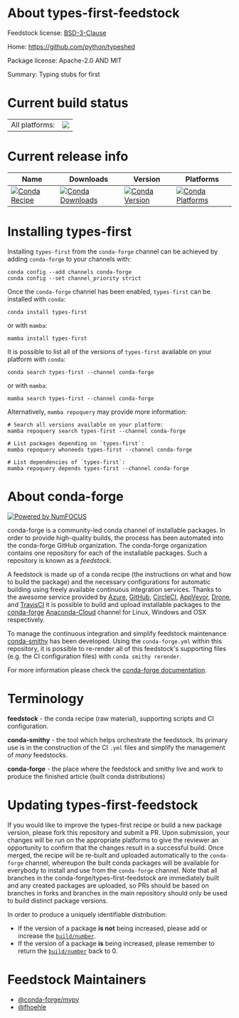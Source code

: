 About types-first-feedstock
===========================

Feedstock license: [BSD-3-Clause](https://github.com/conda-forge/types-first-feedstock/blob/main/LICENSE.txt)

Home: https://github.com/python/typeshed

Package license: Apache-2.0 AND MIT

Summary: Typing stubs for first

Current build status
====================


<table><tr><td>All platforms:</td>
    <td>
      <a href="https://dev.azure.com/conda-forge/feedstock-builds/_build/latest?definitionId=13119&branchName=main">
        <img src="https://dev.azure.com/conda-forge/feedstock-builds/_apis/build/status/types-first-feedstock?branchName=main">
      </a>
    </td>
  </tr>
</table>

Current release info
====================

| Name | Downloads | Version | Platforms |
| --- | --- | --- | --- |
| [![Conda Recipe](https://img.shields.io/badge/recipe-types--first-green.svg)](https://anaconda.org/conda-forge/types-first) | [![Conda Downloads](https://img.shields.io/conda/dn/conda-forge/types-first.svg)](https://anaconda.org/conda-forge/types-first) | [![Conda Version](https://img.shields.io/conda/vn/conda-forge/types-first.svg)](https://anaconda.org/conda-forge/types-first) | [![Conda Platforms](https://img.shields.io/conda/pn/conda-forge/types-first.svg)](https://anaconda.org/conda-forge/types-first) |

Installing types-first
======================

Installing `types-first` from the `conda-forge` channel can be achieved by adding `conda-forge` to your channels with:

```
conda config --add channels conda-forge
conda config --set channel_priority strict
```

Once the `conda-forge` channel has been enabled, `types-first` can be installed with `conda`:

```
conda install types-first
```

or with `mamba`:

```
mamba install types-first
```

It is possible to list all of the versions of `types-first` available on your platform with `conda`:

```
conda search types-first --channel conda-forge
```

or with `mamba`:

```
mamba search types-first --channel conda-forge
```

Alternatively, `mamba repoquery` may provide more information:

```
# Search all versions available on your platform:
mamba repoquery search types-first --channel conda-forge

# List packages depending on `types-first`:
mamba repoquery whoneeds types-first --channel conda-forge

# List dependencies of `types-first`:
mamba repoquery depends types-first --channel conda-forge
```


About conda-forge
=================

[![Powered by
NumFOCUS](https://img.shields.io/badge/powered%20by-NumFOCUS-orange.svg?style=flat&colorA=E1523D&colorB=007D8A)](https://numfocus.org)

conda-forge is a community-led conda channel of installable packages.
In order to provide high-quality builds, the process has been automated into the
conda-forge GitHub organization. The conda-forge organization contains one repository
for each of the installable packages. Such a repository is known as a *feedstock*.

A feedstock is made up of a conda recipe (the instructions on what and how to build
the package) and the necessary configurations for automatic building using freely
available continuous integration services. Thanks to the awesome service provided by
[Azure](https://azure.microsoft.com/en-us/services/devops/), [GitHub](https://github.com/),
[CircleCI](https://circleci.com/), [AppVeyor](https://www.appveyor.com/),
[Drone](https://cloud.drone.io/welcome), and [TravisCI](https://travis-ci.com/)
it is possible to build and upload installable packages to the
[conda-forge](https://anaconda.org/conda-forge) [Anaconda-Cloud](https://anaconda.org/)
channel for Linux, Windows and OSX respectively.

To manage the continuous integration and simplify feedstock maintenance
[conda-smithy](https://github.com/conda-forge/conda-smithy) has been developed.
Using the ``conda-forge.yml`` within this repository, it is possible to re-render all of
this feedstock's supporting files (e.g. the CI configuration files) with ``conda smithy rerender``.

For more information please check the [conda-forge documentation](https://conda-forge.org/docs/).

Terminology
===========

**feedstock** - the conda recipe (raw material), supporting scripts and CI configuration.

**conda-smithy** - the tool which helps orchestrate the feedstock.
                   Its primary use is in the construction of the CI ``.yml`` files
                   and simplify the management of *many* feedstocks.

**conda-forge** - the place where the feedstock and smithy live and work to
                  produce the finished article (built conda distributions)


Updating types-first-feedstock
==============================

If you would like to improve the types-first recipe or build a new
package version, please fork this repository and submit a PR. Upon submission,
your changes will be run on the appropriate platforms to give the reviewer an
opportunity to confirm that the changes result in a successful build. Once
merged, the recipe will be re-built and uploaded automatically to the
`conda-forge` channel, whereupon the built conda packages will be available for
everybody to install and use from the `conda-forge` channel.
Note that all branches in the conda-forge/types-first-feedstock are
immediately built and any created packages are uploaded, so PRs should be based
on branches in forks and branches in the main repository should only be used to
build distinct package versions.

In order to produce a uniquely identifiable distribution:
 * If the version of a package **is not** being increased, please add or increase
   the [``build/number``](https://docs.conda.io/projects/conda-build/en/latest/resources/define-metadata.html#build-number-and-string).
 * If the version of a package **is** being increased, please remember to return
   the [``build/number``](https://docs.conda.io/projects/conda-build/en/latest/resources/define-metadata.html#build-number-and-string)
   back to 0.

Feedstock Maintainers
=====================

* [@conda-forge/mypy](https://github.com/conda-forge/mypy/)
* [@fhoehle](https://github.com/fhoehle/)

